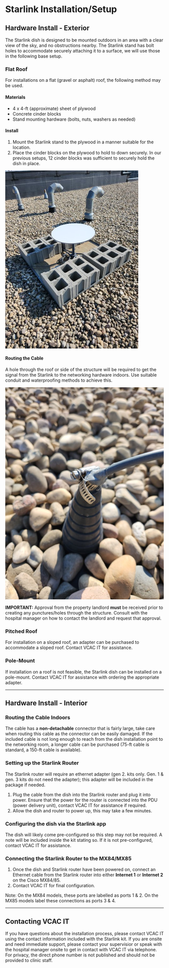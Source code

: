 # Starlink Installation/Setup

## Hardware Install - Exterior

The Starlink dish is designed to be mounted outdoors in an area with a clear view of the sky, and no obstructions nearby. The Starlink stand has bolt holes to accommodate securely attaching it to a surface, we will use those in the following base setup.

### Flat Roof

For installations on a flat (gravel or asphalt) roof, the following method may be used.

#### Materials

- 4 x 4-ft (approximate) sheet of plywood
- Concrete cinder blocks
- Stand mounting hardware (bolts, nuts, washers as needed)

#### Install

1. Mount the Starlink stand to the plywood in a manner suitable for the location.
2. Place the cinder blocks on the plywood to hold to down securely. In our previous setups, 12 cinder blocks was sufficient to securely hold the dish in place.

![Dish Mount](images/image0000011.jpg)

#### Routing the Cable

A hole through the roof or side of the structure will be required to get the signal from the Starlink to the networking hardware indoors. Use suitable conduit and waterproofing methods to achieve this.

![Cable Waterproofing](images/image0000021.jpg)

**IMPORTANT:** Approval from the property landlord **must** be received prior to creating any punctures/holes through the structure. Consult with the hospital manager on how to contact the landlord and request that approval.

### Pitched Roof

For installation on a sloped roof, an adapter can be purchased to accommodate a sloped roof. Contact VCAC IT for assistance.

### Pole-Mount

If installation on a roof is not feasible, the Starlink dish can be installed on a pole-mount. Contact VCAC IT for assistance with ordering the appropriate adapter.

---

## Hardware Install - Interior

### Routing the Cable Indoors

The cable has a **non-detachable** connector that is fairly large, take care when routing this cable as the connector can be easily damaged. If the included cable is not long enough to reach from the dish installation point to the networking room, a longer cable can be purchased (75-ft cable is standard, a 150-ft cable is available).

### Setting up the Starlink Router

The Starlink router will require an ethernet adapter (gen 2. kits only. Gen. 1 & gen. 3 kits do not need the adapter); this adapter will be included in the package if needed.

1. Plug the cable from the dish into the Starlink router and plug it into power. Ensure that the power for the router is connected into the PDU (power delivery unit), contact VCAC IT for assistance if required.
2. Allow the dish and router to power up, this may take a few minutes.

### Configuring the dish via the Starlink app

The dish will likely come pre-configured so this step may not be required. A note will be included inside the kit stating so. If it is not pre-configured, contact VCAC IT for assistance.

### Connecting the Starlink Router to the MX84/MX85

1. Once the dish and Starlink router have been powered on, connect an Ethernet cable from the Starlink router into either **Internet 1** or **Internet 2** on the Cisco MX84/85.
2. Contact VCAC IT for final configuration.

Note: On the MX84 models, these ports are labelled as ports 1 & 2. On the MX85 models label these connections as ports 3 & 4.

---

## Contacting VCAC IT

If you have questions about the installation process, please contact VCAC IT using the contact information included with the Starlink kit. If you are onsite and need immediate support, please contact your supervisior or speak with the hospital manager onsite to get in contact with VCAC IT via telephone. For privacy, the direct phone number is not published and should not be provided to clinic staff.
